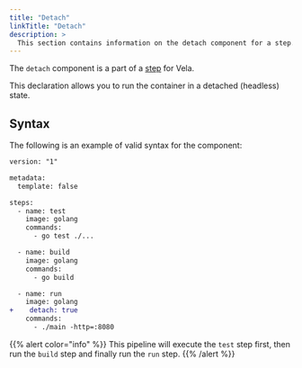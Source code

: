 ```yaml
---
title: "Detach"
linkTitle: "Detach"
description: >
  This section contains information on the detach component for a step.
---
```


The `detach` component is a part of a [step](/docs/concepts/pipeline/steps/) for Vela.

This declaration allows you to run the container in a detached (headless) state.

## Syntax

The following is an example of valid syntax for the component:

```diff
version: "1"

metadata:
  template: false

steps:
  - name: test
    image: golang
    commands:
      - go test ./...

  - name: build
    image: golang
    commands:
      - go build

  - name: run
    image: golang
+    detach: true
    commands:
      - ./main -http=:8080
```

{{% alert color="info" %}}
This pipeline will execute the `test` step first, then run the `build` step and finally run the `run` step.
{{% /alert %}}
